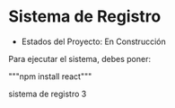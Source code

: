 <h1> Sistema de Registro</h1>

- Estados del Proyecto: En Construcción

Para ejecutar el sistema, debes poner: 

"""npm install react"""

sistema de registro 3
